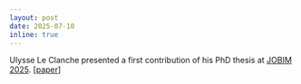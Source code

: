 ```yaml
---
layout: post
date: 2025-07-10
inline: true
---
```


Ulysse Le Clanche presented a first contribution of his PhD thesis at [JOBIM 2025](https://jobim2025.labri.fr/). [[paper](https://hal.science/hal-05096849v1)] 
